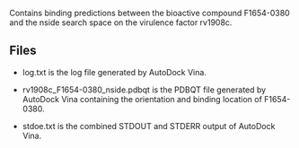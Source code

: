 Contains binding predictions between the bioactive compound F1654-0380 and the nside search space on the virulence factor rv1908c.

## Files

- log.txt is the log file generated by AutoDock Vina.

- rv1908c_F1654-0380_nside.pdbqt is the PDBQT file generated by AutoDock Vina containing the orientation and binding location of F1654-0380.

- stdoe.txt is the combined STDOUT and STDERR output of AutoDock Vina.

